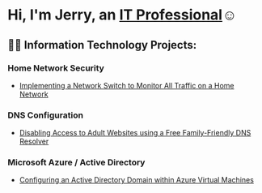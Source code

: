 <h1>Hi, I'm Jerry, an <a href="https://linkedin.com/in/jerry-fricker">IT Professional</a>☺</h1>

<h2>👨‍💻 Information Technology Projects:</h2>

<h3>
  Home Network Security
</h3>

- [Implementing a Network Switch to Monitor All Traffic on a Home Network](https://github.com/Jerbear28-spec/Network-Switch-Project.git)

<h3>
  DNS Configuration 
</h3>

- [Disabling Access to Adult Websites using a Free Family-Friendly DNS Resolver](https://github.com/Jerbear28-spec/Adult-Content-Blocker.git)

<h3>
  Microsoft Azure / Active Directory
</h3>

  - [Configuring an Active Directory Domain within Azure Virtual Machines](https://github.com/Jerbear28-spec/AD-Azure-Deployment.git)
